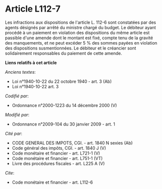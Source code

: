 # Article L112-7

Les infractions aux dispositions de l'article L. 112-6 sont constatées par des agents désignés par arrêté du ministre chargé
du budget. Le débiteur ayant procédé à un paiement en violation des dispositions du même article est passible d'une amende
dont le montant est fixé, compte tenu de la gravité des manquements, et ne peut excéder 5 % des sommes payées en violation
des dispositions susmentionnées. Le débiteur et le créancier sont solidairement responsables du paiement de cette amende.

**Liens relatifs à cet article**

_Anciens textes_:

  - Loi n°1940-10-22 du 22 octobre 1940 - art. 3 (Ab)
  - Loi n°1940-10-22 art. 3

_Codifié par_:

  - Ordonnance n°2000-1223 du 14 décembre 2000 (V)

_Modifié par_:

  - Ordonnance n°2009-104 du 30 janvier 2009 - art. 1

_Cité par_:

  - CODE GENERAL DES IMPOTS, CGI. - art. 1840 N sexies (Ab)
  - Code général des impôts, CGI. - art. 1840 J (V)
  - Code monétaire et financier - art. L721-1 (V)
  - Code monétaire et financier - art. L751-1 (VT)
  - Livre des procédures fiscales - art. L225 A (V)

_Cite_:

  - Code monétaire et financier - art. L112-6
